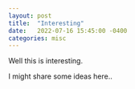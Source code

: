 ```yaml
---
layout: post
title:  "Interesting"
date:   2022-07-16 15:45:00 -0400
categories: misc
---
```


Well this is interesting.

I might share some ideas here..